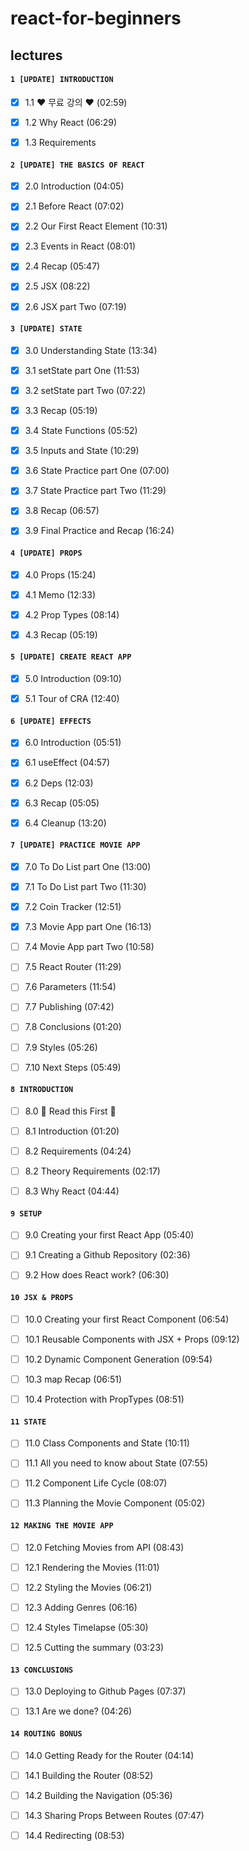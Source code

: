 # react-for-beginners

## lectures

####  ``1 [UPDATE] INTRODUCTION``

- [X] 1.1 ❤️ 무료 강의 ❤️ (02:59)

- [X] 1.2 Why React (06:29)

- [X] 1.3 Requirements

####  ``2 [UPDATE] THE BASICS OF REACT``

- [X] 2.0 Introduction (04:05)

- [X] 2.1 Before React (07:02)

- [X] 2.2 Our First React Element (10:31)

- [X] 2.3 Events in React (08:01)

- [X] 2.4 Recap (05:47)

- [X] 2.5 JSX (08:22)

- [X] 2.6 JSX part Two (07:19)

####  ``3 [UPDATE] STATE``

- [X] 3.0 Understanding State (13:34)

- [X] 3.1 setState part One (11:53)

- [X] 3.2 setState part Two (07:22)

- [X] 3.3 Recap (05:19)

- [X] 3.4 State Functions (05:52)

- [X] 3.5 Inputs and State (10:29)

- [X] 3.6 State Practice part One (07:00)

- [X] 3.7 State Practice part Two (11:29)

- [X] 3.8 Recap (06:57)

- [X] 3.9 Final Practice and Recap (16:24)

####  ``4 [UPDATE] PROPS``

- [X] 4.0 Props (15:24)

- [X] 4.1 Memo (12:33)

- [X] 4.2 Prop Types (08:14)

- [X] 4.3 Recap (05:19)

####  ``5 [UPDATE] CREATE REACT APP``

- [X] 5.0 Introduction (09:10)

- [X] 5.1 Tour of CRA (12:40)

#### ``6 [UPDATE] EFFECTS``

- [X] 6.0 Introduction (05:51)

- [X] 6.1 useEffect (04:57)

- [X] 6.2 Deps (12:03)

- [X] 6.3 Recap (05:05)

- [X] 6.4 Cleanup (13:20)

#### ``7 [UPDATE] PRACTICE MOVIE APP``

- [X] 7.0 To Do List part One (13:00)

- [X] 7.1 To Do List part Two (11:30)

- [X] 7.2 Coin Tracker (12:51)

- [X] 7.3 Movie App part One (16:13)

- [ ] 7.4 Movie App part Two (10:58)

- [ ] 7.5 React Router (11:29)

- [ ] 7.6 Parameters (11:54)

- [ ] 7.7 Publishing (07:42)

- [ ] 7.8 Conclusions (01:20)

- [ ] 7.9 Styles (05:26)

- [ ] 7.10 Next Steps (05:49)

#### ``8 INTRODUCTION``

- [ ] 8.0 🚨 Read this First 🚨

- [ ] 8.1 Introduction (01:20)

- [ ] 8.2 Requirements (04:24)

- [ ] 8.2 Theory Requirements (02:17)

- [ ] 8.3 Why React (04:44)

#### ``9 SETUP``

- [ ] 9.0 Creating your first React App (05:40)

- [ ] 9.1 Creating a Github Repository (02:36)

- [ ] 9.2 How does React work? (06:30)

#### ``10 JSX & PROPS``

- [ ] 10.0 Creating your first React Component (06:54)

- [ ] 10.1 Reusable Components with JSX + Props (09:12)

- [ ] 10.2 Dynamic Component Generation (09:54)

- [ ] 10.3 map Recap (06:51)

- [ ] 10.4 Protection with PropTypes (08:51)

#### ``11 STATE``

- [ ] 11.0 Class Components and State (10:11)

- [ ] 11.1 All you need to know about State (07:55)

- [ ] 11.2 Component Life Cycle (08:07)

- [ ] 11.3 Planning the Movie Component (05:02)

#### ``12 MAKING THE MOVIE APP``

- [ ] 12.0 Fetching Movies from API (08:43)

- [ ] 12.1 Rendering the Movies (11:01)

- [ ] 12.2 Styling the Movies (06:21)

- [ ] 12.3 Adding Genres (06:16)

- [ ] 12.4 Styles Timelapse (05:30)

- [ ] 12.5 Cutting the summary (03:23)

#### ``13 CONCLUSIONS``

- [ ] 13.0 Deploying to Github Pages (07:37)

- [ ] 13.1 Are we done? (04:26)

#### ``14 ROUTING BONUS``

- [ ] 14.0 Getting Ready for the Router (04:14)

- [ ] 14.1 Building the Router (08:52)

- [ ] 14.2 Building the Navigation (05:36)

- [ ] 14.3 Sharing Props Between Routes (07:47)

- [ ] 14.4 Redirecting (08:53)